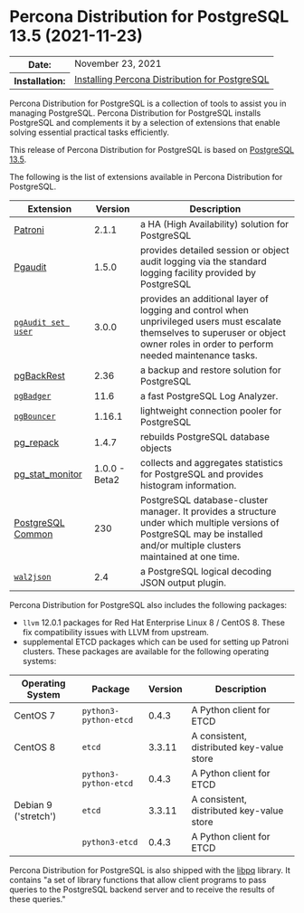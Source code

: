 # Percona Distribution for PostgreSQL 13.5 (2021-11-23)

<table class="docutils field-list" frame="void" rules="none">
  <colgroup>
    <col class="field-name">
    <col class="field-body">
  </colgroup>
  <tbody valign="top">
    <tr class="field-odd field">
      <th class="field-name">Date:</th>
      <td class="field-body">November 23, 2021</td>
    </tr>
    <tr class="field-even field">
      <th class="field-name">Installation:</th>
      <td class="field-body">
        <a class="reference external" href="https://www.percona.com/doc/postgresql/13/installing.html#">Installing Percona Distribution for PostgreSQL</a></td>
    </tr>
  </tbody>
</table> 


Percona Distribution for PostgreSQL is a collection of tools to assist you in managing PostgreSQL. Percona Distribution for PostgreSQL
installs PostgreSQL and complements it by a selection of extensions that
enable solving essential practical tasks efficiently.

This release of Percona Distribution for PostgreSQL is based on [PostgreSQL 13.5](https://www.postgresql.org/docs/13/release-13-5.html).

The following is the list of extensions available in Percona Distribution for PostgreSQL.

| Extension           | Version        | Description                  |
| ------------------- | -------------- | ---------------------------- |
| [Patroni](https://patroni.readthedocs.io/en/latest/) | 2.1.1 | a HA (High Availability) solution for PostgreSQL |
| [Pgaudit](https://www.pgaudit.org/)             | 1.5.0   | provides detailed session or object audit logging via the standard logging facility provided by PostgreSQL                |
|[`pgAudit set user`](https://github.com/pgaudit/set_user)| 3.0.0|  provides an additional layer of logging and control when unprivileged users must escalate themselves to superuser or object owner roles in order to perform needed maintenance tasks.|
| [pgBackRest](https://pgbackrest.org/)           | 2.36    | a backup and restore solution for PostgreSQL       |
|[`pgBadger`](https://github.com/darold/pgbadger) | 11.6       | a fast PostgreSQL Log Analyzer.|
|[`pgBouncer`](https://www.pgbouncer.org/) | 1.16.1 | lightweight connection pooler for PostgreSQL|
| [pg_repack](https://github.com/reorg/pg_repack) | 1.4.7   | rebuilds PostgreSQL database objects           |
| [pg_stat_monitor](https://github.com/percona/pg_stat_monitor)| 1.0.0 - Beta2 | collects and aggregates statistics for PostgreSQL and provides histogram information.       |
| [PostgreSQL Common](https://packages.debian.org/sid/percona-postgresql-common)| 230 | PostgreSQL database-cluster manager. It provides a structure under which multiple versions of PostgreSQL may be installed and/or multiple clusters maintained at one time.|
|[`wal2json`](https://github.com/eulerto/wal2json) |2.4        | a PostgreSQL logical decoding JSON output plugin.|

Percona Distribution for PostgreSQL also includes the following packages:
- `llvm` 12.0.1 packages for Red Hat Enterprise Linux 8 / CentOS 8. These fix compatibility issues with LLVM from upstream. 
- supplemental ETCD packages which can be used for setting up Patroni clusters. These packages are available for the following operating systems:

|  Operating System   |Package               | Version | Description        |
| ------------------- | ---------------------| --------| -------------------|
| CentOS 7            |`python3-python-etcd` | 0.4.3   | A Python client for ETCD     |
| CentOS 8            | `etcd`               | 3.3.11  | A consistent, distributed key-value store|
|                     | `python3-python-etcd`| 0.4.3   | A Python client for ETCD     |
| Debian 9 ('stretch')| `etcd`               | 3.3.11  |A consistent, distributed key-value store|
|                     | `python3-etcd`       | 0.4.3   | A Python client for ETCD     |

                                                      
Percona Distribution for PostgreSQL is also shipped with the [libpq](https://www.postgresql.org/docs/13/libpq.html) library. It contains "a set of
library functions that allow client programs to pass queries to the PostgreSQL
backend server and to receive the results of these queries." 
